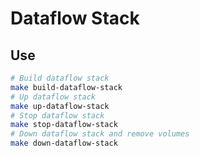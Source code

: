# Dataflow Stack

## Use

```bash
# Build dataflow stack
make build-dataflow-stack
# Up dataflow stack
make up-dataflow-stack
# Stop dataflow stack
make stop-dataflow-stack
# Down dataflow stack and remove volumes
make down-dataflow-stack
```
